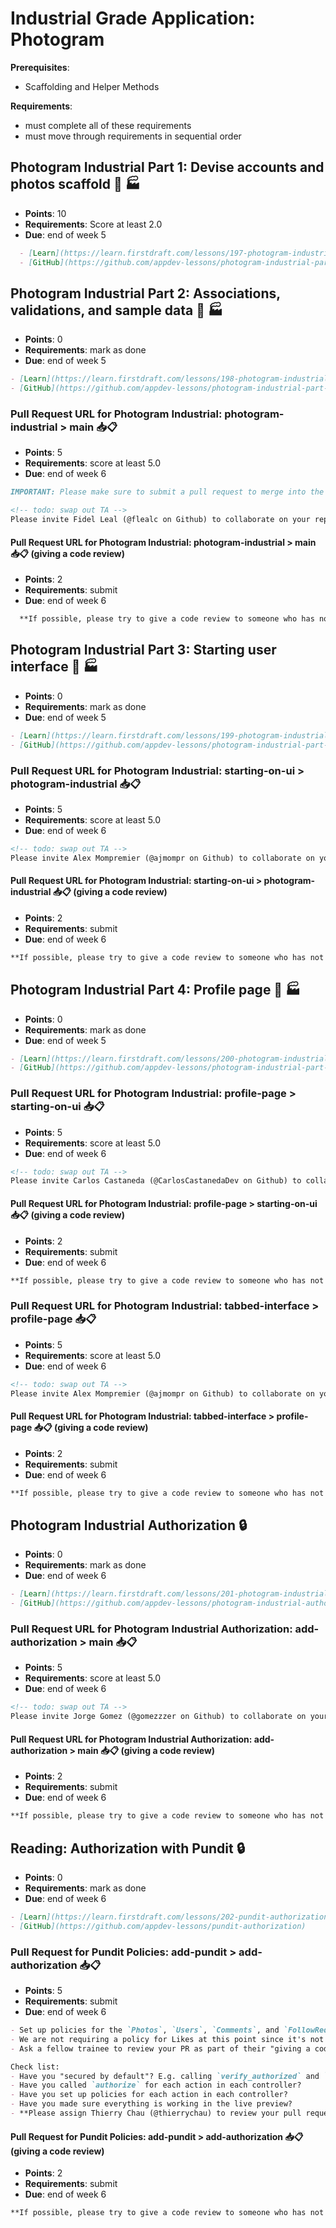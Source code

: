 # Industrial Grade Application: Photogram
<!-- TODO: add point requirements -->
<!-- TODO: refactor so we merge into main (which is more common) -->

**Prerequisites**:
- Scaffolding and Helper Methods

**Requirements**:
- must complete all of these requirements
- must move through requirements in sequential order

<!-- TODO: overview -->

## Photogram Industrial Part 1: Devise accounts and photos scaffold 📸 🏭
- **Points**: 10
- **Requirements**: Score at least 2.0
- **Due**: end of week 5
```md
  - [Learn](https://learn.firstdraft.com/lessons/197-photogram-industrial-part-1)
  - [GitHub](https://github.com/appdev-lessons/photogram-industrial-part-1)
  ```

## Photogram Industrial Part 2: Associations, validations, and sample data 📸 🏭
- **Points**: 0
- **Requirements**:  mark as done
- **Due**: end of week 5
```md
- [Learn](https://learn.firstdraft.com/lessons/198-photogram-industrial-part-2)
- [GitHub](https://github.com/appdev-lessons/photogram-industrial-part-2)
```

### Pull Request URL for Photogram Industrial: photogram-industrial > main 📥📋
- **Points**: 5
- **Requirements**:  score at least 5.0
- **Due**: end of week 6
```md
IMPORTANT: Please make sure to submit a pull request to merge into the `main` branch of <u>your own repository</u>. We do not want to submit requests to pull into the `appdev-projects` repository! 😵‍💫

<!-- todo: swap out TA -->
Please invite Fidel Leal (@flealc on Github) to collaborate on your repository. Also, be sure to **assign @flealc to review your pull request**.
```

#### Pull Request URL for Photogram Industrial: photogram-industrial > main 📥📋 (giving a code review)
- **Points**: 2
- **Requirements**:  submit
- **Due**: end of week 6
```md
  **If possible, please try to give a code review to someone who has not yet received a review on this branch!**
```

## Photogram Industrial Part 3: Starting user interface 📸 🏭
- **Points**: 0
- **Requirements**:  mark as done
- **Due**: end of week 5
```md
- [Learn](https://learn.firstdraft.com/lessons/199-photogram-industrial-part-3)
- [GitHub](https://github.com/appdev-lessons/photogram-industrial-part-3)
```

### Pull Request URL for Photogram Industrial: starting-on-ui > photogram-industrial 📥📋
- **Points**: 5
- **Requirements**:  score at least 5.0
- **Due**: end of week 6
```md
<!-- todo: swap out TA -->
Please invite Alex Mompremier (@ajmompr on Github) to collaborate on your repository. Also, be sure to **assign @ajmompr to review your pull request**.
```

#### Pull Request URL for Photogram Industrial: starting-on-ui > photogram-industrial 📥📋 (giving a code review)
- **Points**: 2
- **Requirements**:  submit
- **Due**: end of week 6
```md
**If possible, please try to give a code review to someone who has not yet received a review on this branch!**
```

## Photogram Industrial Part 4: Profile page 📸 🏭
- **Points**: 0
- **Requirements**:  mark as done
- **Due**: end of week 5
```md
- [Learn](https://learn.firstdraft.com/lessons/200-photogram-industrial-part-4)
- [GitHub](https://github.com/appdev-lessons/photogram-industrial-part-4)
```

### Pull Request URL for Photogram Industrial: profile-page > starting-on-ui 📥📋
- **Points**: 5
- **Requirements**:  score at least 5.0
- **Due**: end of week 6
```md
<!-- todo: swap out TA -->
Please invite Carlos Castaneda (@CarlosCastanedaDev on Github) to collaborate on your repository. Also, be sure to **assign @CarlosCastanedaDev to review your pull request**.
```
#### Pull Request URL for Photogram Industrial: profile-page > starting-on-ui 📥📋 (giving a code review)
- **Points**: 2
- **Requirements**:  submit
- **Due**: end of week 6
```md
**If possible, please try to give a code review to someone who has not yet received a review on this branch!**
```

### Pull Request URL for Photogram Industrial: tabbed-interface > profile-page 📥📋
- **Points**: 5
- **Requirements**:  score at least 5.0
- **Due**: end of week 6
```md
<!-- todo: swap out TA -->
Please invite Alex Mompremier (@ajmompr on Github) to collaborate on your repository. Also, be sure to **assign @ajmompr to review your pull request**.
```

#### Pull Request URL for Photogram Industrial: tabbed-interface > profile-page 📥📋 (giving a code review)
- **Points**: 2
- **Requirements**:  submit
- **Due**: end of week 6
```md
**If possible, please try to give a code review to someone who has not yet received a review on this branch!**
```

## Photogram Industrial Authorization 🔒
- **Points**: 0
- **Requirements**:  mark as done
- **Due**: end of week 6
```md
- [Learn](https://learn.firstdraft.com/lessons/201-photogram-industrial-authorization)
- [GitHub](https://github.com/appdev-lessons/photogram-industrial-authorization)
```

### Pull Request URL for Photogram Industrial Authorization: add-authorization > main 📥📋
- **Points**: 5
- **Requirements**:  score at least 5.0
- **Due**: end of week 6
```md
<!-- todo: swap out TA -->
Please invite Jorge Gomez (@gomezzzer on Github) to collaborate on your repository. Also, be sure to **assign @gomezzzer to review your pull request**.
```

#### Pull Request URL for Photogram Industrial Authorization: add-authorization > main 📥📋 (giving a code review)
- **Points**: 2
- **Requirements**:  submit
- **Due**: end of week 6
```md
**If possible, please try to give a code review to someone who has not yet received a review on this branch!**
```

## Reading: Authorization with Pundit 🔒
- **Points**: 0
- **Requirements**:  mark as done
- **Due**: end of week 6
```md
- [Learn](https://learn.firstdraft.com/lessons/202-pundit-authorization)
- [GitHub](https://github.com/appdev-lessons/pundit-authorization)
```

### Pull Request for Pundit Policies: add-pundit > add-authorization 📥📋
- **Points**: 5
- **Requirements**:  submit
- **Due**: end of week 6
```md
- Set up policies for the `Photos`, `Users`, `Comments`, and `FollowRequests` controllers.
- We are not requiring a policy for Likes at this point since it's not fully implemented.
- Ask a fellow trainee to review your PR as part of their "giving a code review" assignment.

Check list:
- Have you "secured by default"? E.g. calling `verify_authorized` and `verify_policy_scoped` after each action in the application controller.
- Have you called `authorize` for each action in each controller?
- Have you set up policies for each action in each controller?
- Have you made sure everything is working in the live preview?
- **Please assign Thierry Chau (@thierrychau) to review your pull request**.
```

#### Pull Request for Pundit Policies: add-pundit > add-authorization 📥📋 (giving a code review)
- **Points**: 2
- **Requirements**:  submit
- **Due**: end of week 6
```md
**If possible, please try to give a code review to someone who has not yet received a review on this branch!**
```
